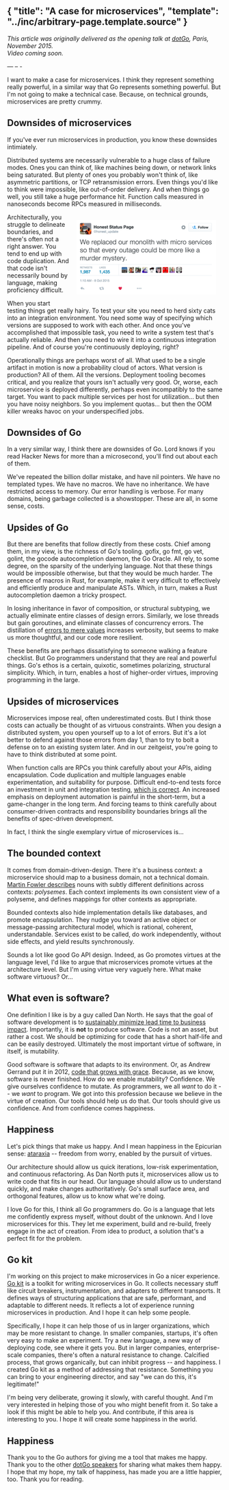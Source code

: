 {
	"title": "A case for microservices",
	"template": "../inc/arbitrary-page.template.source"
}
---

_This article was originally delivered as the opening talk at [dotGo](http://dotgo.eu), Paris, November 2015. <br/> Video coming soon._

&mdash;&nbsp;&ndash;&nbsp;-

I want to make a case for microservices.
I think they represent something really powerful, in a similar way that Go represents something powerful.
But I'm not going to make a technical case.
Because, on technical grounds, microservices are pretty crummy.

## Downsides of microservices

If you've ever run microservices in production, you know these downsides intimiately.

Distributed systems are necessarily vulnerable to a huge class of failure modes.
Ones you can think of, like machines being down, or network links being saturated.
But plenty of ones you probably won't think of, like asymmetric partitions, or TCP retransmission errors.
Even things you'd like to think were impossible, like out-of-order delivery.
And when things go well, you still take a huge performance hit.
Function calls measured in nanoseconds become RPCs measured in milliseconds.

<a href="https://twitter.com/honest_update/status/651897353889259520">
 <img src="murder-mystery.png" width=327 height=174 alt="A microservices murder mystery" style="float: right; margin: 15px;" />
</a>

Architecturally, you struggle to delineate boundaries, and there's often not a right answer.
You tend to end up with code duplication.
And that code isn't necessarily bound by language, making proficiency difficult.

When you start testing things get really hairy.
To test your site you need to herd sixty cats into an integration environment.
You need some way of specifying which versions are supposed to work with each other.
And once you've accomplished that impossible task, you need to write a system test that's actually reliable.
And then you need to wire it into a continuous integration pipeline.
And of course you're continuously deploying, right?

Operationally things are perhaps worst of all.
What used to be a single artifact in motion is now a probability cloud of actors.
What version is production? All of them. All the versions.
Deployment tooling becomes critical, and you realize that yours isn't actually very good.
Or, worse, each microservice is deployed differently, perhaps even incompatibly to the same target.
You want to pack multiple services per host for utilization... but then you have noisy neighbors.
So you implement quotas... but then the OOM killer wreaks havoc on your underspecified jobs.

## Downsides of Go

In a very similar way, I think there are downsides of Go.
Lord knows if you read Hacker News for more than a microsecond, you'll find out about each of them.

We've repeated the billion dollar mistake, and have nil pointers.
We have no templated types.
We have no macros.
We have no inheritance.
We have restricted access to memory.
Our error handling is verbose.
For many domains, being garbage collected is a showstopper.
These are all, in some sense, costs.

## Upsides of Go

But there are benefits that follow directly from these costs.
Chief among them, in my view, is the richness of Go's tooling.
gofix, go fmt, go vet, golint, the gocode autocompletion daemon, the Go Oracle.
All rely, to some degree, on the sparsity of the underlying language.
Not that these things would be impossible otherwise, but that they would be much harder.
The presence of macros in Rust, for example, make it very difficult to effectively and efficiently produce and manipulate ASTs.
Which, in turn, makes a Rust autocompletion daemon a tricky prospect.

In losing inheritance in favor of composition, or structural subtyping, we actually eliminate entire classes of design errors.
Similarly, we lose threads but gain goroutines, and eliminate classes of concurrency errors.
The distillation of [errors to mere values](https://blog.golang.org/errors-are-values) increases verbosity, but seems to make us more thoughtful, and our code more resilient.

These benefits are perhaps dissatisfying to someone walking a feature checklist.
But Go programmers understand that they are real and powerful things.
Go's ethos is a certain, quixotic, sometimes polarizing, structural simplicity.
Which, in turn, enables a host of higher-order virtues, improving programming in the large.

## Upsides of microservices

Microservices impose real, often underestimated costs.
But I think those costs can actually be thought of as virtuous constraints.
When you design a distributed system, you open yourself up to a lot of errors.
But it's a lot better to defend against those errors from day 1, than to try to bolt a defense on to an existing system later.
And in our zeitgeist, you're going to have to think distributed at some point.

When function calls are RPCs you think carefully about your APIs, aiding encapsulation.
Code duplication and multiple languages enable experimentation, and suitability for purpose.
Difficult end-to-end tests force an investment in unit and integration testing, [which is correct](http://googletesting.blogspot.de/2015/04/just-say-no-to-more-end-to-end-tests.html).
An increased emphasis on deployment automation is painful in the short-term, but a game-changer in the long term.
And forcing teams to think carefully about consumer-driven contracts and responsibility boundaries brings all the benefits of spec-driven development.

In fact, I think the single exemplary virtue of microservices is...

## The bounded context

It comes from domain-driven-design.
There it's a business context: a microservice should map to a business domain, not a technical domain.
[Martin Fowler describes](http://martinfowler.com/bliki/BoundedContext.html) nouns with subtly different definitions across contexts: _polysemes_.
Each context implements its own consistent view of a polyseme, and defines mappings for other contexts as appropriate.

Bounded contexts also hide implementation details like databases, and promote encapsulation.
They nudge you toward an active object or message-passing architectural model, which is rational, coherent, understandable.
Services exist to be called, do work independently, without side effects, and yield results synchronously.

Sounds a lot like good Go API design.
Indeed, as Go promotes virtues at the language level, I'd like to argue that microservices promote virtues at the architecture level.
But I'm using virtue very vaguely here.
What make software virtuous?
Or...

## What even is software?

One definition I like is by a guy called Dan North.
He says that the goal of software development is to [sustainably minimize lead time to business impact](http://www.infoq.com/presentations/microservices-replaceability-consistency).
Importantly, it is **not** to produce software.
Code is not an asset, but rather a cost.
We should be optimizing for code that has a short half-life and can be easily destroyed.
Ultimately the most important virtue of software, in itself, is mutability.

Good software is software that adapts to its environment.
Or, as Andrew Gerrand put it in 2012, [code that grows with grace](https://talks.golang.org/2012/chat.slide#1).
Because, as we know, software is never finished.
How do we enable mutability?
Confidence.
We give ourselves confidence to mutate.
As programmers, we all _want_ to do it -- we _want_ to program.
We got into this profession because we believe in the virtue of creation.
Our tools should help us do that.
Our tools should give us confidence.
And from confidence comes happiness.

## Happiness

Let's pick things that make us happy.
And I mean happiness in the Epicurian sense: [ataraxia](https://en.wikipedia.org/wiki/Ataraxia) -- freedom from worry, enabled by the pursuit of virtues.

Our architecture should allow us quick iterations, low-risk experimentation, and continuous refactoring.
As Dan North puts it, microservices allow us to write code that fits in our head.
Our language should allow us to understand quickly, and make changes authoritatively.
Go's small surface area, and orthogonal features, allow us to know what we're doing.

I love Go for this, I think all Go programmers do.
Go is a language that lets me confidently express myself, without doubt of the unknown.
And I love microservices for this.
They let me experiment, build and re-build, freely engage in the act of creation.
From idea to product, a solution that's a perfect fit for the problem.

## Go kit

I'm working on this project to make microservices in Go a nicer experience.
[Go kit](https://gokit.io) is a toolkit for writing microservices in Go.
It collects necessary stuff like circuit breakers, instrumentation, and adapters to different transports.
It defines ways of structuring applications that are safe, performant, and adaptable to different needs.
It reflects a lot of experience running microservices in production.
And I hope it can help some people.

Specifically, I hope it can help those of us in larger organizations, which may be more resistant to change.
In smaller companies, startups, it's often very easy to make an experiment.
Try a new language, a new way of deploying code, see where it gets you.
But in larger companies, enterprise-scale companies, there's often a natural resistance to change.
Calcified process, that grows organically, but can inhibit progress -- and happiness.
I created Go kit as a method of addressing that resistance.
Something you can bring to your engineering director, and say "we can do this, it's legitimate!"

I'm being very deliberate, growing it slowly, with careful thought.
And I'm very interested in helping those of you who might benefit from it.
So take a look if this might be able to help you.
And contribute, if this area is interesting to you.
I hope it will create some happiness in the world.

## Happiness

Thank you to the Go authors for giving me a tool that makes me happy.
Thank you to the other [dotGo speakers](http://dotgo.eu) for sharing what makes them happy.
I hope that my hope, my talk of happiness, has made you are a little happier, too.
Thank you for reading.
